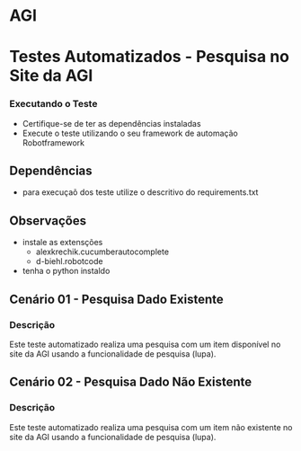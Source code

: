 # AGI
# Testes Automatizados - Pesquisa no Site da AGI

### Executando o Teste
- Certifique-se de ter as dependências instaladas
- Execute o teste utilizando o seu framework de automação Robotframework

## Dependências
- para execuçaõ dos teste utilize o descritivo do requirements.txt

## Observações
- instale as extensções 
  - alexkrechik.cucumberautocomplete
  - d-biehl.robotcode
- tenha o python instaldo  

## Cenário 01 - Pesquisa Dado Existente

### Descrição
Este teste automatizado realiza uma pesquisa com um item disponível no site da AGI usando a funcionalidade de pesquisa (lupa).

## Cenário 02 - Pesquisa Dado Não Existente

### Descrição
Este teste automatizado realiza uma pesquisa com um item não existente no site da AGI usando a funcionalidade de pesquisa (lupa).
